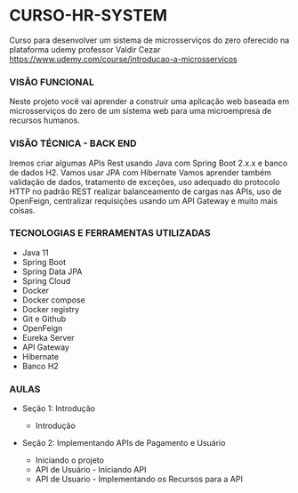 # CURSO-HR-SYSTEM

Curso para desenvolver um sistema de microsserviços do zero oferecido na plataforma udemy professor Valdir Cezar
https://www.udemy.com/course/introducao-a-microsservicos

### VISÃO FUNCIONAL

Neste projeto você vai aprender a construir uma aplicação web baseada em microsserviços do zero de um sistema 
web para uma microempresa de recursos humanos.

### VISÃO TÉCNICA - BACK END

Iremos criar algumas APIs Rest usando Java com Spring Boot 2.x.x e banco de dados H2. 
Vamos usar JPA com Hibernate Vamos aprender também validação de dados, tratamento de exceções, 
uso adequado do protocolo HTTP no padrão REST realizar balanceamento de cargas nas APIs, 
uso de OpenFeign, centralizar requisições usando um API Gateway e muito mais coisas.

### TECNOLOGIAS E FERRAMENTAS UTILIZADAS

- Java 11
- Spring Boot
- Spring Data JPA
- Spring Cloud
- Docker
- Docker compose
- Docker registry
- Git e Github
- OpenFeign
- Eureka Server
- API Gateway
- Hibernate
- Banco H2

### AULAS 

- Seção 1: Introdução
  - Introdução

- Seção 2: Implementando APIs de Pagamento e Usuário
  - Iniciando o projeto
  - API de Usuário - Iniciando API
  - API de Usuario - Implementando os Recursos para a API
